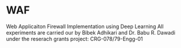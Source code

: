 # WAF
Web Applicaiton Firewall Implementation using Deep Learning
All experiments are carried our by Bibek Adhikari and Dr. Babu R. Dawadi under the reserach grants project: CRG-078/79-Engg-01
